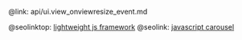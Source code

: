 @link: api/ui.view_onviewresize_event.md

@seolinktop: [lightweight js framework](https://webix.com)
@seolink: [javascript carousel](https://webix.com/widget/carousel/)
